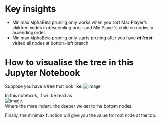 # Key insights
- Minimax AlphaBeta pruning only works when you sort Max Player's children nodes in descending order and Min Player's children nodes in ascending order.
- Minimax AlphaBeta pruning only starts pruning after you have ***at least*** visited all nodes at bottom-left branch

# How to visualise the tree in this Jupyter Notebook
Suppose you have a tree that look like: ![image](https://github.com/user-attachments/assets/2ed56087-97b6-4172-abda-605aab227e7b) <br />


In this notebook, it will be read as <br /> ![image](https://github.com/user-attachments/assets/696a4bef-a436-4f06-ab46-6b462cd04e63). <br />
Where the more indent, the deeper we get to the bottom nodes. <br />

Finally, the minimax function will give you the value for root node at the top.
